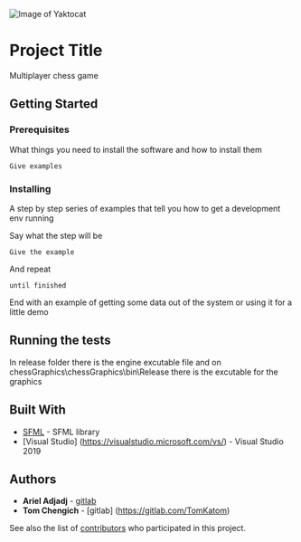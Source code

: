 ![Image of Yaktocat](https://image.shutterstock.com/image-illustration/chess-victory-black-white-king-260nw-1033375864.jpg)

# Project Title

Multiplayer chess game  

## Getting Started



### Prerequisites

What things you need to install the software and how to install them

```
Give examples
```

### Installing

A step by step series of examples that tell you how to get a development env running

Say what the step will be

```
Give the example
```

And repeat

```
until finished
```

End with an example of getting some data out of the system or using it for a little demo

## Running the tests

In release folder there is the engine excutable file
and on chessGraphics\chessGraphics\bin\Release there is the excutable for the graphics 

## Built With

* [SFML](https://www.sfml-dev.org/) - SFML library
* [Visual Studio] (https://visualstudio.microsoft.com/vs/) - Visual Studio 2019 

## Authors

* **Ariel Adjadj**  - [gitlab](https://gitlab.com/arieladjadj)
* **Tom Chengich** - [gitlab] (https://gitlab.com/TomKatom)

See also the list of [contributors](https://github.com/your/project/contributors) who participated in this project.

